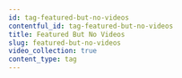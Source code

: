 ```yaml
---
id: tag-featured-but-no-videos
contentful_id: tag-featured-but-no-videos
title: Featured But No Videos
slug: featured-but-no-videos
video_collection: true
content_type: tag
---
```



